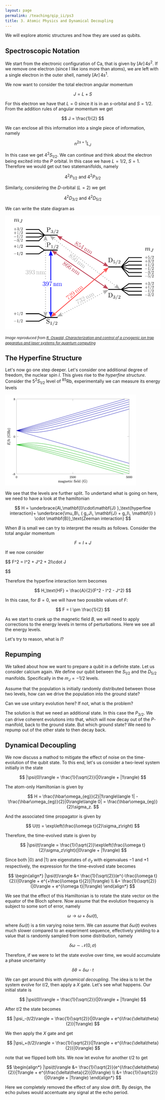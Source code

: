 ```yaml
---
layout: page
permalink: /teaching/qip_ii/ps3
title: 3. Atomic Physics and Dynamical Decoupling
---
```


We will explore atomic structures and how they are used as qubits.

## Spectroscopic Notation
We start from the electronic configuration of $\text{Ca}$, that is given by $\text{[Ar]}\,4s^2$. If we remove one electron (since I like ions more than atoms), we are left with a single electron in the outer shell, namely $\text{[Ar]}\,4s^1$.

We now want to consider the total electron angular momentum 

$$
J = L + S
$$

For this electron we have that $L = 0$ since it is in an $s$-orbital and $S = 1/2$. From the addition rules of angular momentum we get

$$
J = \frac{1}{2}
$$

We can enclose all this information into a single piece of information, namely

$$
n^{2s + 1}L_J
$$

In this case we get $4^2S_{1/2}$. We can continue and think about the electron being excited into the $P$ orbital. In this case we have $L = 1/2$, $S = 1$. Therefore we would get out two statemanifolds, namely

$$
4^2P_{1/2} \ \text{and} \ 4^2P_{3/2}
$$

Similarly, considering the $D$-orbital ($L = 2$) we get

$$
4^2D_{3/2} \ \text{and} \ 4^2D_{5/2}
$$

We can write the state diagram as

![alt text](/assets/img/teaching/qip_ii/image2.png)

*<small>Image reproduced from [R. Oswald, Characterization and control of a cryogenic ion trap apparatus and laser systems for quantum computing](https://www.research-collection.ethz.ch/handle/20.500.11850/603723)</small>*

## The Hyperfine Structure
Let's now go one step deeper. Let's consider one additional degree of freedom, the nuclear spin $I$. This gives rise to the *hyperfine structure*. Consider the $5^2S_{1/2}$ level of $^{85}\text{Rb}$, experimentally we can measure its energy levels

![alt text](/assets/img/teaching/qip_ii/image-1.png)

We see that the levels are further split. To undertand what is going on here, we need to have a look at the hamiltonian

$$
H = \underbrace{A\,\mathbf{I}\cdot\mathbf{J}
    }_\text{hyperfine interaction}+ \underbrace{\mu_B\, ( g_J\, \mathbf{J} + g_I\, \mathbf{I} ) \cdot \mathbf{B}}_\text{Zeeman interaction}
$$

When $B$ is small we can try to interpret the results as follows. Consider the total angular momentum

$$
F = I + J
$$

If we now consider 

$$
F^2 = I^2 + J^2 + 2I\cdot J

$$

Therefore the hyperfine interaction term becomes

$$
H_\text{HF} = \frac{A}{2}(F^2 - I^2 - J^2)
$$

In this case, for $B = 0$, we will have two possible values of $F$:

$$
F = I \pm \frac{1}{2}
$$

As we start to crank up the magnetic field $B$, we will need to apply corrections to the energy levels in terms of perturbations. Here we see all the energy levels.

Let's try to reason, what is $I$? 

## Repumping 
We talked about how we want to prepare a qubit in a definite state. Let us consider calcium again. We define our qubit between the $S_{1/2}$ and the $D_{5/2}$ manifolds. Specifically in the $m_J = -1/2$ levels. 

Assume that the population is initially randomly distributed between those two levels, how can we drive the population into the ground state?

Can we use unitary evolution here? If not, what is the problem?

The solution is that we need an additional state. In this case the $P_{3/2}$. We can drive coherent evolutions into that, which will now decay out of the $P$-manifold, back to the ground state. But which ground state? We need to repump out of the other state to then decay back.

## Dynamical Decoupling
We now discuss a mathod to mitigate the effect of noise on the time-evolution of the qubit state. To this end, let's us consider a two-level system initially in the state

$$
|\psi(0)\rangle = \frac{1}{\sqrt{2}}(|0\rangle + |1\rangle)
$$

The atom-only Hamiltonian is given by

$$
H = \frac{\hbar\omega_{eg}}{2}|1\rangle\langle 1| - \frac{\hbar\omega_{eg}}{2}|0\rangle\langle 0| = \frac{\hbar\omega_{eg}}{2}\sigma_z.
$$

And the associated time propagator is given by

$$
U(t) = \exp\left(\frac{i\omega t}{2}\sigma_z\right)
$$

Therefore, the time-evolved state is given by

$$
|\psi(t)\rangle = \frac{1}{\sqrt{2}}\exp\left(\frac{i\omega t}{2}\sigma_z\right)(|0\rangle + |1\rangle)
$$

Since both $\vert0\rangle$ and $\vert1\rangle$ are eigenstates of $\sigma_z$ with eigenvalues $-1$ and $+1$ respectively, the expression for the time-evolved state becomes

$$
\begin{align*}
|\psi(t)\rangle &= \frac{1}{\sqrt{2}}(e^{-\frac{i\omega t}{2}}|0\rangle + e^{+\frac{i\omega t}{2}}|1\rangle) \\
&= \frac{1}{\sqrt{2}}(|0\rangle + e^{i\omega t}|1\rangle)
\end{align*}
$$

We see that the effect of this Hamiltonian is to rotate the state vector on the equator of the Bloch sphere. Now assume that the evolution frequency is subject to some sort of error, namely

$$
\omega \to \omega + \delta\omega(t),
$$

where $\delta\omega(t)$ is a tim varying noise term. We can assume that $\delta\omega(t)$ evolves much slower compared to an experiment sequence, effectively yielding to a value that is randomly sampled from some distribution, namely

$$
\delta\omega \sim \mathcal{N}(0, \sigma)
$$

Therefore, if we were to let the state evolve over time, we would accumulate a phase uncertainty

$$
\delta\theta = \delta\omega \cdot t
$$

We can get around this with _dynamical decoupling_. The idea is to let the system evolve for $t/2$, then apply a $X$ gate. Let's see what happens. Our initial state is

$$
|\psi(0)\rangle = \frac{1}{\sqrt{2}}(|0\rangle + |1\rangle)
$$

After $t/2$ the state becomes

$$
|\psi_-(t/2)\rangle = \frac{1}{\sqrt{2}}(|0\rangle + e^{i\frac{\delta\theta}{2}}|1\rangle)
$$

We then apply the $X$ gate and get

$$
|\psi_+(t/2)\rangle = \frac{1}{\sqrt{2}}(|1\rangle + e^{i\frac{\delta\theta}{2}}|0\rangle)
$$

note that we flipped both bits. We now let evolve for another $t/2$ to get

$$
\begin{align*}
|\psi(t)\rangle &= \frac{1}{\sqrt{2}}(e^{i\frac{\delta\theta}{2}}|1\rangle + e^{i\frac{\delta\theta}{2}}|0\rangle) \\
&=  \frac{1}{\sqrt{2}}(|0\rangle + |1\rangle)
\end{align*}
$$

Here we completely removed the effect of any slow drift. By design, the echo pulses would accentuate any signal at the echo period.
